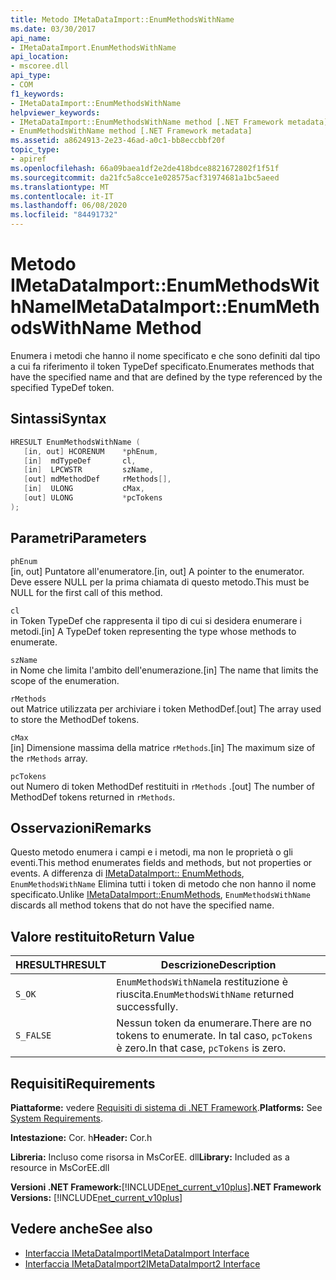 ```yaml
---
title: Metodo IMetaDataImport::EnumMethodsWithName
ms.date: 03/30/2017
api_name:
- IMetaDataImport.EnumMethodsWithName
api_location:
- mscoree.dll
api_type:
- COM
f1_keywords:
- IMetaDataImport::EnumMethodsWithName
helpviewer_keywords:
- IMetaDataImport::EnumMethodsWithName method [.NET Framework metadata]
- EnumMethodsWithName method [.NET Framework metadata]
ms.assetid: a8624913-2e23-46ad-a0c1-bb8eccbbf20f
topic_type:
- apiref
ms.openlocfilehash: 66a09baea1df2e2de418bdce8821672802f1f51f
ms.sourcegitcommit: da21fc5a8cce1e028575acf31974681a1bc5aeed
ms.translationtype: MT
ms.contentlocale: it-IT
ms.lasthandoff: 06/08/2020
ms.locfileid: "84491732"
---
```

# <a name="imetadataimportenummethodswithname-method"></a><span data-ttu-id="1762b-102">Metodo IMetaDataImport::EnumMethodsWithName</span><span class="sxs-lookup"><span data-stu-id="1762b-102">IMetaDataImport::EnumMethodsWithName Method</span></span>
<span data-ttu-id="1762b-103">Enumera i metodi che hanno il nome specificato e che sono definiti dal tipo a cui fa riferimento il token TypeDef specificato.</span><span class="sxs-lookup"><span data-stu-id="1762b-103">Enumerates methods that have the specified name and that are defined by the type referenced by the specified TypeDef token.</span></span>  
  
## <a name="syntax"></a><span data-ttu-id="1762b-104">Sintassi</span><span class="sxs-lookup"><span data-stu-id="1762b-104">Syntax</span></span>  
  
```cpp  
HRESULT EnumMethodsWithName (  
   [in, out] HCORENUM    *phEnum,  
   [in]  mdTypeDef       cl,  
   [in]  LPCWSTR         szName,  
   [out] mdMethodDef     rMethods[],  
   [in]  ULONG           cMax,  
   [out] ULONG           *pcTokens  
);  
```  
  
## <a name="parameters"></a><span data-ttu-id="1762b-105">Parametri</span><span class="sxs-lookup"><span data-stu-id="1762b-105">Parameters</span></span>  
 `phEnum`  
 <span data-ttu-id="1762b-106">[in, out] Puntatore all'enumeratore.</span><span class="sxs-lookup"><span data-stu-id="1762b-106">[in, out] A pointer to the enumerator.</span></span> <span data-ttu-id="1762b-107">Deve essere NULL per la prima chiamata di questo metodo.</span><span class="sxs-lookup"><span data-stu-id="1762b-107">This must be NULL for the first call of this method.</span></span>  
  
 `cl`  
 <span data-ttu-id="1762b-108">in Token TypeDef che rappresenta il tipo di cui si desidera enumerare i metodi.</span><span class="sxs-lookup"><span data-stu-id="1762b-108">[in] A TypeDef token representing the type whose methods to enumerate.</span></span>  
  
 `szName`  
 <span data-ttu-id="1762b-109">in Nome che limita l'ambito dell'enumerazione.</span><span class="sxs-lookup"><span data-stu-id="1762b-109">[in] The name that limits the scope of the enumeration.</span></span>  
  
 `rMethods`  
 <span data-ttu-id="1762b-110">out Matrice utilizzata per archiviare i token MethodDef.</span><span class="sxs-lookup"><span data-stu-id="1762b-110">[out] The array used to store the MethodDef tokens.</span></span>  
  
 `cMax`  
 <span data-ttu-id="1762b-111">[in] Dimensione massima della matrice `rMethods`.</span><span class="sxs-lookup"><span data-stu-id="1762b-111">[in] The maximum size of the `rMethods` array.</span></span>  
  
 `pcTokens`  
 <span data-ttu-id="1762b-112">out Numero di token MethodDef restituiti in `rMethods` .</span><span class="sxs-lookup"><span data-stu-id="1762b-112">[out] The number of MethodDef tokens returned in `rMethods`.</span></span>  
  
## <a name="remarks"></a><span data-ttu-id="1762b-113">Osservazioni</span><span class="sxs-lookup"><span data-stu-id="1762b-113">Remarks</span></span>  
 <span data-ttu-id="1762b-114">Questo metodo enumera i campi e i metodi, ma non le proprietà o gli eventi.</span><span class="sxs-lookup"><span data-stu-id="1762b-114">This method enumerates fields and methods, but not properties or events.</span></span> <span data-ttu-id="1762b-115">A differenza di [IMetaDataImport:: EnumMethods](imetadataimport-enummethods-method.md), `EnumMethodsWithName` Elimina tutti i token di metodo che non hanno il nome specificato.</span><span class="sxs-lookup"><span data-stu-id="1762b-115">Unlike [IMetaDataImport::EnumMethods](imetadataimport-enummethods-method.md), `EnumMethodsWithName` discards all method tokens that do not have the specified name.</span></span>  
  
## <a name="return-value"></a><span data-ttu-id="1762b-116">Valore restituito</span><span class="sxs-lookup"><span data-stu-id="1762b-116">Return Value</span></span>  
  
|<span data-ttu-id="1762b-117">HRESULT</span><span class="sxs-lookup"><span data-stu-id="1762b-117">HRESULT</span></span>|<span data-ttu-id="1762b-118">Descrizione</span><span class="sxs-lookup"><span data-stu-id="1762b-118">Description</span></span>|  
|-------------|-----------------|  
|`S_OK`|<span data-ttu-id="1762b-119">`EnumMethodsWithName`la restituzione è riuscita.</span><span class="sxs-lookup"><span data-stu-id="1762b-119">`EnumMethodsWithName` returned successfully.</span></span>|  
|`S_FALSE`|<span data-ttu-id="1762b-120">Nessun token da enumerare.</span><span class="sxs-lookup"><span data-stu-id="1762b-120">There are no tokens to enumerate.</span></span> <span data-ttu-id="1762b-121">In tal caso, `pcTokens` è zero.</span><span class="sxs-lookup"><span data-stu-id="1762b-121">In that case, `pcTokens` is zero.</span></span>|  
  
## <a name="requirements"></a><span data-ttu-id="1762b-122">Requisiti</span><span class="sxs-lookup"><span data-stu-id="1762b-122">Requirements</span></span>  
 <span data-ttu-id="1762b-123">**Piattaforme:** vedere [Requisiti di sistema di .NET Framework](../../get-started/system-requirements.md).</span><span class="sxs-lookup"><span data-stu-id="1762b-123">**Platforms:** See [System Requirements](../../get-started/system-requirements.md).</span></span>  
  
 <span data-ttu-id="1762b-124">**Intestazione:** Cor. h</span><span class="sxs-lookup"><span data-stu-id="1762b-124">**Header:** Cor.h</span></span>  
  
 <span data-ttu-id="1762b-125">**Libreria:** Incluso come risorsa in MsCorEE. dll</span><span class="sxs-lookup"><span data-stu-id="1762b-125">**Library:** Included as a resource in MsCorEE.dll</span></span>  
  
 <span data-ttu-id="1762b-126">**Versioni .NET Framework:**[!INCLUDE[net_current_v10plus](../../../../includes/net-current-v10plus-md.md)]</span><span class="sxs-lookup"><span data-stu-id="1762b-126">**.NET Framework Versions:** [!INCLUDE[net_current_v10plus](../../../../includes/net-current-v10plus-md.md)]</span></span>  
  
## <a name="see-also"></a><span data-ttu-id="1762b-127">Vedere anche</span><span class="sxs-lookup"><span data-stu-id="1762b-127">See also</span></span>

- [<span data-ttu-id="1762b-128">Interfaccia IMetaDataImport</span><span class="sxs-lookup"><span data-stu-id="1762b-128">IMetaDataImport Interface</span></span>](imetadataimport-interface.md)
- [<span data-ttu-id="1762b-129">Interfaccia IMetaDataImport2</span><span class="sxs-lookup"><span data-stu-id="1762b-129">IMetaDataImport2 Interface</span></span>](imetadataimport2-interface.md)
